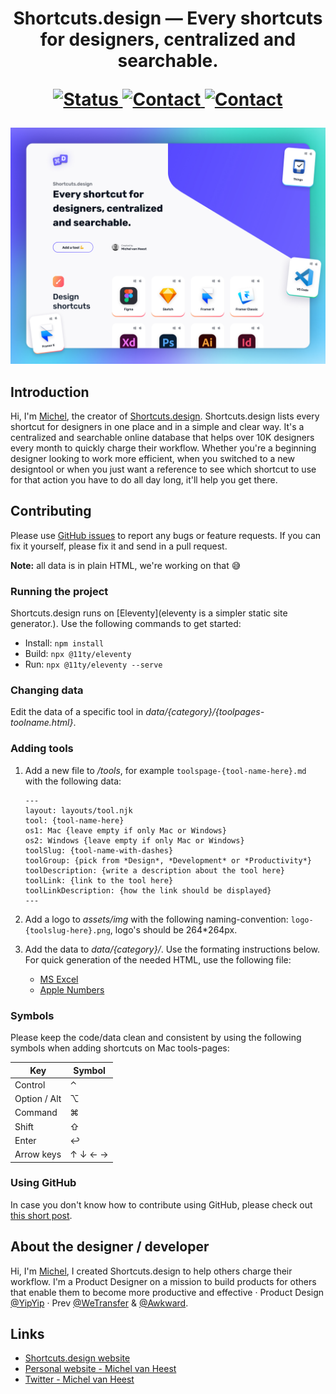 <h1 align="center">
  Shortcuts.design — Every shortcuts for designers, centralized and searchable.<br>
  <p align="center">
	  <a href="https://stats.uptimerobot.com/kXWkYTnGQn">
	    <img src="https://img.shields.io/badge/status-stable-green.svg?style=flat" alt="Status">
	    <a href="https://app.netlify.com/sites/agitated-poincare-681d60/deploys">
	    <img src="https://api.netlify.com/api/v1/badges/1290ea78-7896-43cc-b8af-3742cc51f0d5/deploy-status" alt="Contact">
	  </a>
	  <a href="https://twitter.com/michelvanheest">
	    <img src="https://img.shields.io/badge/contact-michelvanheest-blue.svg?style=flat" alt="Contact">
	  </a>
  </p>
</h1>



![Shortcuts.design V2.0](shortcuts-design-social.jpg)

## Introduction
Hi, I'm [Michel](https://www.michelvanheest.com), the creator of [Shortcuts.design](https://shortcuts.design). Shortcuts.design lists every shortcut for designers in one place and in a simple and clear way. It's a centralized and searchable online database that helps over 10K designers every month to quickly charge their workflow. Whether you're a beginning designer looking to work more efficient, when you switched to a new designtool or when you just want a reference to see which shortcut to use for that action you have to do all day long, it'll help you get there.

## Contributing
Please use [GitHub issues](https://github.com/michelvanheest/shortcuts-design-data/issues/new) to report any bugs or feature requests. If you can fix it yourself, please fix it and send in a pull request.

**Note:** all data is in plain HTML, we're working on that 😅

### Running the project
Shortcuts.design runs on [Eleventy](eleventy is a simpler static site generator.). Use the following commands to get started:

- Install: `npm install`
- Build: `npx @11ty/eleventy`
- Run: `npx @11ty/eleventy --serve`

### Changing data
Edit the data of a specific tool in *data/{category}/{toolpages-toolname.html}*.

### Adding tools
1. Add a new file to */tools*, for example `toolspage-{tool-name-here}.md` with the following data:

	```
	---
	layout: layouts/tool.njk
	tool: {tool-name-here}
	os1: Mac {leave empty if only Mac or Windows}
	os2: Windows {leave empty if only Mac or Windows}
	toolSlug: {tool-name-with-dashes}
	toolGroup: {pick from *Design*, *Development* or *Productivity*}
	toolDescription: {write a description about the tool here}
	toolLink: {link to the tool here}
	toolLinkDescription: {how the link should be displayed}
	---
	```
2. Add a logo to *assets/img* with the following naming-convention: `logo-{toolslug-here}.png`, logo's should be 264*264px.
3. Add the data to *data/{category}/*. Use the formating instructions below. For quick generation of the needed HTML, use the following file:
	- <a href="https://github.com/michelvanheest/shortcuts-design-data/docs/Shortcuts.design-data-creator.xlsx">MS Excel</a>
	- <a href="https://github.com/michelvanheest/shortcuts-design-data/docs/Shortcuts.design-data-creator.xlsx">Apple Numbers</a>

### Symbols

Please keep the code/data clean and consistent by using the following symbols when adding shortcuts on Mac tools-pages:

| Key | Symbol |
|---|---|
| Control | ⌃ |
| Option / Alt | ⌥ |
| Command | ⌘ |
| Shift | ⇧ |
| Enter | ↩ |
| Arrow keys | ↑ ↓ ← → |


### Using GitHub
In case you don't know how to contribute using GitHub, please check out [this short post](https://gist.github.com/MarcDiethelm/7303312).


## About the designer / developer
Hi, I'm [Michel](https://twitter.com/michelvanheest), I created Shortcuts.design to help others charge their workflow. I'm a Product Designer on a mission to build products for others that enable them to become more productive and effective · Product Design <a href="https://yipyip.nl?ref=shortcuts.design" target="_blank">@YipYip</a> · Prev <a href="https://about.wetransfer.com/en/?ref=shortcuts.design" target="_blank">@WeTransfer</a> &amp; <a href="https://awkward.co?ref=shortcuts.design" target="_blank">@Awkward</a>.

## Links
- [Shortcuts.design website](http://shortcuts.design/)
- [Personal website - Michel van Heest](https://www.michelvanheest.com)
- [Twitter - Michel van Heest](https://twitter.com/michelvanheest)
